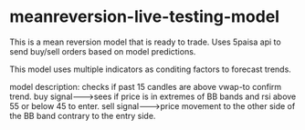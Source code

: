 # meanreversion-live-testing-model
This is a mean reversion model that is ready to trade.
Uses 5paisa api to send buy/sell orders based on model predictions.

This model uses multiple indicators as conditing factors to forecast trends.

model description:
checks if past 15 candles are above vwap-to confirm trend.
buy signal--->sees if price is in extremes of BB bands and rsi above 55 or below 45 to enter.
sell signal--->price movement to the other side of the BB band contrary to the entry side.

